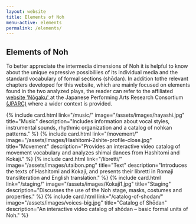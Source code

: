 ```yaml
---
layout: website
title: Elements of Noh
menu-active: elements
permalink: /elements/
---
```

<main class="page-content">
  <div class="text-container">
    <h2>Elements of Noh</h2>
    <p>To better appreciate the intermedia dimensions of Noh it is helpful to know about the unique expressive possibiliies of its individual media and the standard vocabulary of formal sections (shōdan). In addition tothe relevant chapters developed for this website, which are mainly focused on elements found in the two analyzed plays, the reader can refer to the affiliated <a href="https://jparc.online/nogaku/"> website 'Nōgaku' </a> at the Japanese Performing Arts Research Consortium <a href="https://jparc.online/"> (JPARC)</a> where a wider context is provided.</p>
  </div>

  <div class="list-plays">
    <div class="cards-container cards-container--not-centered">
      {% include card.html
          link="/music/"
          image="/assets/images/hayashi.jpg"
          title="Music"
          description="Includes information about vocal styles, instrumental sounds, rhythmic organization and a catalog of nohkan patterns."
      %}
      {% include card.html
          link="/movement/"
          image="/assets/images/Hashitomi-2shite-profile-close.jpg"
          title="Movement"
          description="Provides an interactive video catalog of movement vocabulary and analyzes shimai dances from Hashitomi and Kokaji."
      %}
      {% include card.html
          link="/libretti/"
          image="/assets/images/utaibon.png"
          title="Text"
          description="Introduces the texts of Hashitomi and Kokaji, and presents their libretti in Romaji transliteration and English translation."
      %}
      {% include card.html
          link="/staging/"
          image="/assets/images/Kokaji1.jpg"
          title="Staging"
          description="Discusses the use of the Noh stage, masks, costumes and properties."
      %}
      {% include card.html
          link="/catalog-of-shodan/"
          image="/assets/images/voices-big.jpg"
          title="Catalog of Shōdan"
          description="An interactive video catalog of shōdan – basic formal units of Noh."
      %}
    </div>
  </div>
</main>
